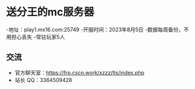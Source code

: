 # 送分王的mc服务器

-地址：play1.mx16.com:25749
-开服时间：2023年8月5日
-数据每周备份，不用担心丢失
-常驻玩家5人
## 交流

- 官方聊天室：https://frp.cscn.work/xzzz/lts/index.php
- 站长 QQ：3364509428
